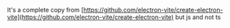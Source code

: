 It's a complete copy from [https://github.com/electron-vite/create-electron-vite](https://github.com/electron-vite/create-electron-vite)
but js and not ts
